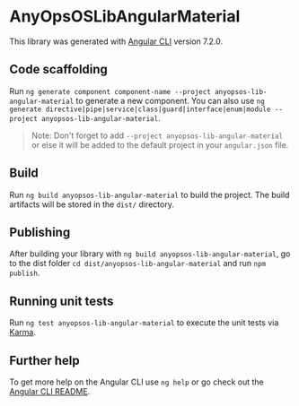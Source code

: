 # AnyOpsOSLibAngularMaterial

This library was generated with [Angular CLI](https://github.com/angular/angular-cli) version 7.2.0.

## Code scaffolding

Run `ng generate component component-name --project anyopsos-lib-angular-material` to generate a new component. You can also use `ng generate directive|pipe|service|class|guard|interface|enum|module --project anyopsos-lib-angular-material`.
> Note: Don't forget to add `--project anyopsos-lib-angular-material` or else it will be added to the default project in your `angular.json` file. 

## Build

Run `ng build anyopsos-lib-angular-material` to build the project. The build artifacts will be stored in the `dist/` directory.

## Publishing

After building your library with `ng build anyopsos-lib-angular-material`, go to the dist folder `cd dist/anyopsos-lib-angular-material` and run `npm publish`.

## Running unit tests

Run `ng test anyopsos-lib-angular-material` to execute the unit tests via [Karma](https://karma-runner.github.io).

## Further help

To get more help on the Angular CLI use `ng help` or go check out the [Angular CLI README](https://github.com/angular/angular-cli/blob/master/README.md).

